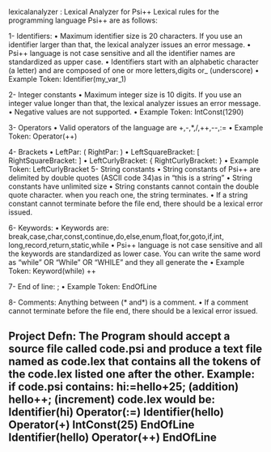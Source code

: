  lexicalanalyzer
 : Lexical Analyzer for Psi++
 Lexical rules for the programming language Psi++ are as follows:
 
 1- Identifiers:
 • Maximum identifier size is 20 characters. If you use an identifier
 larger than that, the lexical analyzer issues an error message.
 • Psi++ language is not case sensitive and all the identifier names are
 standardized as upper case.
 • Identifiers start with an alphabetic character (a letter) and are
 composed of one or more letters,digits or_ (underscore)
 • Example Token: Identifier(my_var_1)
 
 2- Integer constants
 • Maximum integer size is 10 digits. If you use an integer value longer
 than that, the lexical analyzer issues an error message.
 • Negative values are not supported.
 • Example Token: IntConst(1290)
 
 
 3- Operators
 • Valid operators of the language are +,-,*,/,++,--,:=
 • Example Token: Operator(++)
 
 4- Brackets
 • LeftPar: ( RightPar: )
 • LeftSquareBracket: [ RightSquareBracket: ]
 • LeftCurlyBracket: { RightCurlyBracket: }
 • Example Token: LeftCurlyBracket
 5- String constants
 • String constants of Psi++ are delimited by double quotes (ASCII code
 34)as in “this is a string”
 • String constants have unlimited size
 • String constants cannot contain the double quote character. when you
 reach one, the string terminates.
 • If a string constant cannot terminate before the file end, there
 should be a lexical error issued.
 
 
 6- Keywords:
 • Keywords are:
 break,case,char,const,continue,do,else,enum,float,for,goto,if,int,
 long,record,return,static,while
 • Psi++ language is not case sensitive and all the keywords are
 standardized as lower case. You can write the same word as “while” OR
 “While” OR “WHILE” and they all generate the
 • Example Token: Keyword(while)
 ++
 
 
 7- End of line: ;
 • Example Token: EndOfLine
 
 
 8- Comments: Anything between (* and*) is a comment.
 • If a comment cannot terminate before the file end, there should be a
 lexical error issued.
 
 Project Defn: The Program should accept a source file called code.psi and
 produce a text file named as code.lex that contains all the tokens of the
 code.lex listed one after the other.
 Example:
 if code.psi contains:
 hi:=hello+25; (addition)
 hello++; (increment)
 code.lex would be:
 Identifier(hi)
 Operator(:=)
 Identifier(hello)
 Operator(+)
 IntConst(25)
 EndOfLine
 Identifier(hello)
 Operator(++)
 EndOfLine
 ---------------------------------------------------------------------------------------------------------------------------------------
